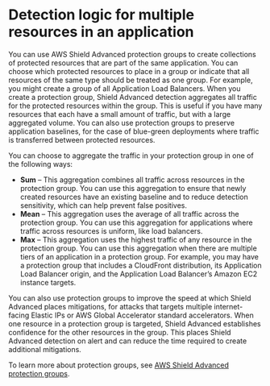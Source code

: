 # Detection logic for multiple resources in an application<a name="ddos-event-detection-multiple-resources"></a>

You can use AWS Shield Advanced protection groups to create collections of protected resources that are part of the same application\. You can choose which protected resources to place in a group or indicate that all resources of the same type should be treated as one group\. For example, you might create a group of all Application Load Balancers\. When you create a protection group, Shield Advanced detection aggregates all traffic for the protected resources within the group\. This is useful if you have many resources that each have a small amount of traffic, but with a large aggregated volume\. You can also use protection groups to preserve application baselines, for the case of blue\-green deployments where traffic is transferred between protected resources\. 

You can choose to aggregate the traffic in your protection group in one of the following ways: 
+ **Sum** – This aggregation combines all traffic across resources in the protection group\. You can use this aggregation to ensure that newly created resources have an existing baseline and to reduce detection sensitivity, which can help prevent false positives\.
+ **Mean** – This aggregation uses the average of all traffic across the protection group\. You can use this aggregation for applications where traffic across resources is uniform, like load balancers\.
+ **Max** – This aggregation uses the highest traffic of any resource in the protection group\. You can use this aggregation when there are multiple tiers of an application in a protection group\. For example, you may have a protection group that includes a CloudFront distribution, its Application Load Balancer origin, and the Application Load Balancer’s Amazon EC2 instance targets\.

You can also use protection groups to improve the speed at which Shield Advanced places mitigations, for attacks that targets multiple internet\-facing Elastic IPs or AWS Global Accelerator standard accelerators\. When one resource in a protection group is targeted, Shield Advanced establishes confidence for the other resources in the group\. This places Shield Advanced detection on alert and can reduce the time required to create additional mitigations\.

To learn more about protection groups, see [AWS Shield Advanced protection groups](ddos-protection-groups.md)\.
